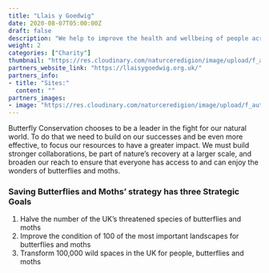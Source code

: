 ```yaml
---
title: "Llais y Goedwig"
date: 2020-08-07T05:00:00Z
draft: false
description: "We help to improve the health and wellbeing of people across Wales though woodland and nature based activities."
weight: 2
categories: ["Charity"]
thumbnail: "https://res.cloudinary.com/naturceredigion/image/upload/f_auto,w_480/v1722522351/butterfly-conservation.png"
partners_website_link: "https://llaisygoedwig.org.uk/"
partners_info:
- title: "Sites:"
  content: ""
partners_images:
- image: "https://res.cloudinary.com/naturceredigion/image/upload/f_auto,w_860/v1722523415/butterfly-conservation-high-brown-fritillary-iain-h-leach.jpg"
---
```


Butterfly Conservation chooses to be a leader in the fight for our natural world. To do that we need to build on our successes and be even more effective, to focus our resources to have a greater impact. We must build stronger collaborations, be part of nature’s recovery at a larger scale, and broaden our reach to ensure that everyone has access to and can enjoy the wonders of butterflies and moths.

### Saving Butterflies and Moths’ strategy has three Strategic Goals
1. Halve the number of the UK’s threatened species of butterflies and moths 
2. Improve the condition of 100 of the most important landscapes for butterflies and moths 
3. Transform 100,000 wild spaces in the UK for people, butterflies and moths  

